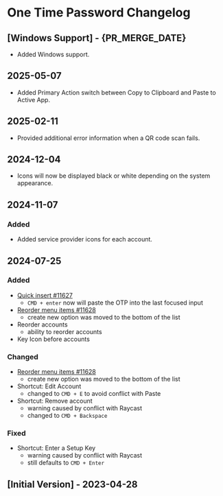 # One Time Password Changelog

## [Windows Support] - {PR_MERGE_DATE}

- Added Windows support.

## 2025-05-07

- Added Primary Action switch between Copy to Clipboard and Paste to Active App.

## 2025-02-11

- Provided additional error information when a QR code scan fails.

## 2024-12-04

- Icons will now be displayed black or white depending on the system appearance.

## 2024-11-07

### Added

- Added service provider icons for each account.

## 2024-07-25

### Added

- [Quick insert #11627](https://github.com/raycast/extensions/issues/11627)
  - `CMD + enter` now will paste the OTP into the last focused input
- [Reorder menu items #11628](https://github.com/raycast/extensions/issues/11628)
  - create new option was moved to the bottom of the list
- Reorder accounts
  - ability to reorder accounts
- Key Icon before accounts

### Changed

- [Reorder menu items #11628](https://github.com/raycast/extensions/issues/11628)
  - create new option was moved to the bottom of the list
- Shortcut: Edit Account
  - changed to `CMD + E` to avoid conflict with Paste
- Shortcut: Remove account
  - warning caused by conflict with Raycast
  - changed to `CMD + Backspace`

### Fixed

- Shortcut: Enter a Setup Key
  - warning caused by conflict with Raycast
  - still defaults to `CMD + Enter`

## [Initial Version] - 2023-04-28
